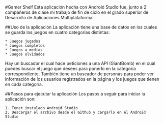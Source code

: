 #Gamer Shelf
Esta aplicación hecha con Android Studio fue, junto a 2 compañeros de clase mi trabajo de fin de ciclo en el grado superior de Desarrollo de Aplicaciones Multiplataforma.

##Uso de la aplicación
La aplicación tiene una base de datos en los cuales se guarda los juegos en cuatro categorías distintas:

	* Juegos jugados
	* Juegos completos
	* Juegos a medias
	* Juegos olvidados

Hay un buscador el cual hace peticiones a una API (GiantBomb) en el cual puedes buscar el juego que desees para ponerlo en la categoría correspondiente.  También tiene un buscador de personas para poder ver información de los usuarios registrados en la página y los juegos que tienen en cada categoría.

##Pasos para ejecutar la aplicación
Los pasos a seguir para iniciar la aplicación son:

	1. Tener instalado Android Studio
	2. Descargar el archivo desde el Github y cargarlo en el Android Studio
